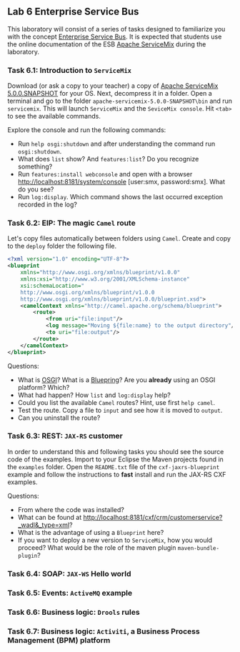 ## Lab 6 Enterprise Service Bus

This laboratory will consist of a series of tasks designed to familiarize you with the concept 
[Enterprise Service Bus](http://en.wikipedia.org/wiki/Enterprise_service_bus). It is expected that 
students use the online documentation of the ESB [Apache ServiceMix](http://servicemix.apache.org/) 
during the laboratory.

### Task 6.1: Introduction to `ServiceMix`

Download (or ask a copy to your teacher) a copy of [Apache ServiceMix 5.0.0.SNAPSHOT](http://servicemix.apache.org/downloads/servicemix-5.0.0.html) for your OS. Next, decompress it in a folder. Open a terminal and go to the folder `apache-servicemix-5.0.0-SNAPSHOT\bin` and run `servicemix`. This will launch `ServiceMix` and the `SeviceMix console`. Hit `<tab>` to see the available commands.  

Explore the console and run the following commands:
* Run `help osgi:shutdown` and after understanding the command run `osgi:shutdown`.
* What does `list` show? And `features:list`? Do you recognize something? 
* Run `features:install webconsole` and open with a browser [http://localhost:8181/system/console]( http://localhost:8181/system/console) [user:smx, password:smx]. What do you see?
* Run `log:display`. Which command shows the last occurred exception recorded in the log?

### Task 6.2: EIP: The magic `Camel` route

Let's copy files automatically between folders using `Camel`. Create and copy to the `deploy` folder the following file.
```xml
<?xml version="1.0" encoding="UTF-8"?>
<blueprint
    xmlns="http://www.osgi.org/xmlns/blueprint/v1.0.0"
    xmlns:xsi="http://www.w3.org/2001/XMLSchema-instance"
    xsi:schemaLocation="
	http://www.osgi.org/xmlns/blueprint/v1.0.0
	http://www.osgi.org/xmlns/blueprint/v1.0.0/blueprint.xsd">
    <camelContext xmlns="http://camel.apache.org/schema/blueprint">
		<route>
			<from uri="file:input"/>
			<log message="Moving ${file:name} to the output directory"/>
			<to uri="file:output"/>
		</route>
    </camelContext>
</blueprint>
```
Questions:
* What is [OSGI](http://www.osgi.org/Main/HomePage)? What is a [Bluepring](http://www.ibm.com/developerworks/opensource/library/os-osgiblueprint/)? Are you **already** using an OSGI platform? Which?
* What had happen? How `list` and `log:display` help?
* Could you list the available `Camel` routes? Hint, use first `help camel`.
* Test the route. Copy a file to `input` and see how it is moved to `output`.
* Can you uninstall the route?

### Task 6.3: REST: `JAX-RS` customer

In order to understand this and following tasks you should see the source code of the examples. Import to your Eclipse the Maven projects found in the `examples` folder. Open the `README.txt` file of the `cxf-jaxrs-blueprint` example and follow the instructions to **fast** install and run the JAX-RS CXF examples.

Questions:
* From where the code was installed?
* What can be found at [http://localhost:8181/cxf/crm/customerservice?_wadl&_type=xml](http://localhost:8181/cxf/crm/customerservice?_wadl&_type=xml)?
* What is the advantage of using a `Blueprint` here?
* If you want to deploy a new version to `ServiceMix`, how you would proceed? What would be the role of the maven plugin `maven-bundle-plugin`?

### Task 6.4: SOAP: `JAX-WS` Hello world

### Task 6.5: Events: `ActiveMQ` example

### Task 6.6: Business logic: `Drools` rules  

### Task 6.7: Business logic: `Activiti`, a Business Process Management (BPM) platform  
